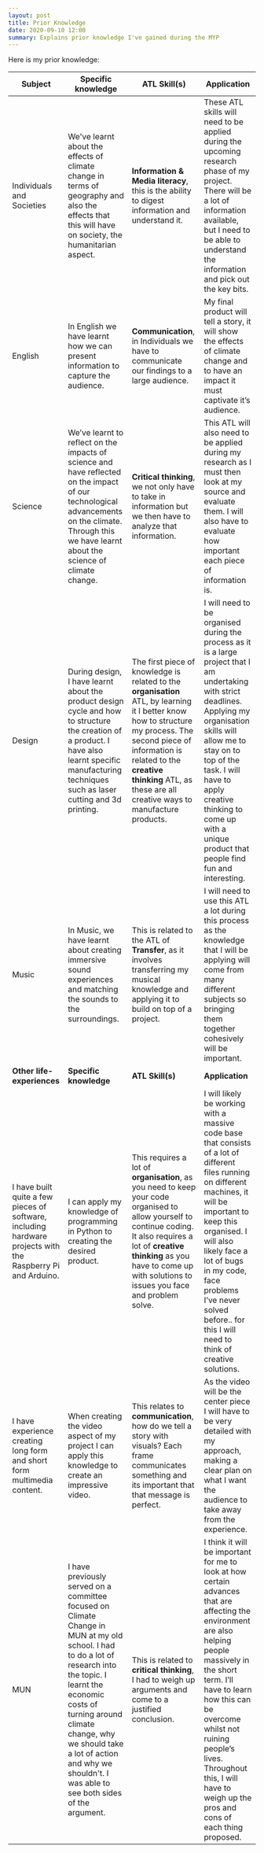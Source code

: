 ```yaml
---
layout: post
title: Prior Knowledge
date: 2020-09-10 12:00
summary: Explains prior knowledge I've gained during the MYP
---
```


Here is my prior knowledge:

| **Subject**| **Specific knowledge** | **ATL Skill(s)**| **Application**   |
| ------------------------------------------------------------ | ------------------------------------------------------------ | ------------------------------------------------------------ | ------------------------------------------------------------ |
| Individuals and Societies                                    | We've learnt about the effects of climate change in terms of geography and also the effects that this will have on society, the humanitarian aspect. | **Information & Media literacy**, this is the ability to digest information and understand it. | These ATL skills will need to be applied during the upcoming research phase of my project. There will be a lot of information available, but I need to be able to understand the information and pick out the key bits. |
| English                                                      | In English we have learnt how we can present information to capture the audience. | **Communication**, in Individuals we have to communicate our findings to a large audience. | My final product will tell a story, it will show the effects of climate change and to have an impact it must captivate it’s audience. |
| Science                                                      | We’ve learnt to reflect on the impacts of science and have reflected on the impact of our technological advancements on the climate. Through this we have learnt about the science of climate change. | **Critical thinking**, we not only have to take in information but we then have to analyze that information. | This ATL will also need to be applied during my research as I must then look at my source and evaluate them. I will also have to evaluate how important each piece of information is. |
| Design                                                       | During design, I have learnt about the product design cycle and how to structure the creation of a product. I have also learnt specific manufacturing techniques such as laser cutting and 3d printing. | The first piece of knowledge is related to the **organisation** ATL, by learning it I better know how to structure my process. The second piece of information is related to the **creative thinking** ATL, as these are all creative ways to manufacture products. | I will need to be organised during the process as it is a large project that I am undertaking with strict deadlines. Applying my organisation skills will allow me to stay on to top of the task. I will have to apply creative thinking to come up with a unique product that people find fun and interesting. |
| Music                                                        | In Music, we have learnt about creating immersive sound experiences and matching the sounds to the surroundings. | This is related to the ATL of **Transfer**, as it involves transferring my musical knowledge and applying it to build on top of a project. | I will need to use this ATL a lot during this process as the knowledge that I will be applying will come from many different subjects so bringing them together cohesively will be important. |
| **Other life-experiences**                                   | **Specific knowledge** | **ATL Skill(s)**| **Application**   |
| I have built quite a few pieces of software, including hardware projects with the Raspberry Pi and Arduino. | I can apply my knowledge of programming in Python to creating the desired product. | This requires a lot of **organisation**, as you need to keep your code organised to allow yourself to continue coding. It also requires a lot of **creative thinking** as you have to come up with solutions to issues you face and problem solve. | I will likely be working with a massive code base that consists of a lot of different files running on different machines, it will be important to keep this organised. I will also likely face a lot of bugs in my code, face problems I’ve never solved before.. for this I will need to think of creative solutions. |
| I have experience creating long form and short form multimedia content. | When creating the video aspect of my project I can apply this knowledge to create an impressive video. | This relates to **communication**, how do we tell a story with visuals? Each frame communicates something and its important that that message is perfect. | As the video will be the center piece I will have to be very detailed with my approach, making a clear plan on what I want the audience to take away from the experience. |
| MUN | I have previously served on a committee focused on Climate Change in MUN at my old school. I had to do a lot of research into the topic. I learnt the economic costs of turning around climate change, why we should take a lot of action and why we shouldn't. I was able to see both sides of the argument. | This is related to **critical thinking**, I had to weigh up arguments and come to a justified conclusion. | I think it will be important for me to look at how certain advances that are affecting the environment are also helping people massively in the short term. I’ll have to learn how this can be overcome whilst not ruining people’s lives. Throughout this, I will have to weigh up the pros and cons of each thing proposed. |

